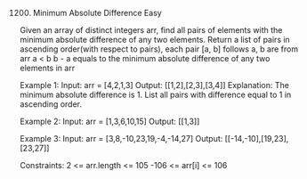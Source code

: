 1200. Minimum Absolute Difference
Easy

Given an array of distinct integers arr, find all pairs of elements with the minimum absolute difference of any two elements.
Return a list of pairs in ascending order(with respect to pairs), each pair [a, b] follows
a, b are from arr
a < b
b - a equals to the minimum absolute difference of any two elements in arr
 
Example 1:
Input: arr = [4,2,1,3]
Output: [[1,2],[2,3],[3,4]]
Explanation: The minimum absolute difference is 1. List all pairs with difference equal to 1 in ascending order.

Example 2:
Input: arr = [1,3,6,10,15]
Output: [[1,3]]

Example 3:
Input: arr = [3,8,-10,23,19,-4,-14,27]
Output: [[-14,-10],[19,23],[23,27]]
 
Constraints:
2 <= arr.length <= 105
-106 <= arr[i] <= 106
